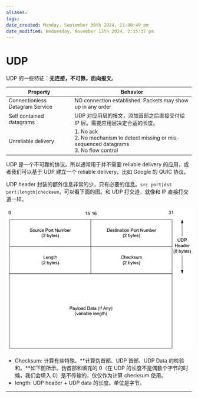 ```yaml
---
aliases: 
tags: 
date_created: Monday, September 30th 2024, 11:40:49 pm
date_modified: Wednesday, November 13th 2024, 2:15:37 pm
---
```


# UDP

UDP 的一些特征：**无连接，不可靠，面向报文**。

| Property                        | Behavior                                                                                            |
| ------------------------------- | --------------------------------------------------------------------------------------------------- |
| Connectionless Datagram Service | NO connection established. Packets may show up in any order                                         |
| Self contained datagrams        | UDP 对应用层的报文，添加首部之后直接交付给 IP 层。需要应用层决定合适的长度。                                                          |
| Unreliable delivery             | 1. No ack<br />2. No mechanism to detect missing or mis-sequenced datagrams<br />3. No flow control |

UDP 是一个不可靠的协议。所以通常用于并不需要 reliable delivery 的应用，或者我们可以基于 UDP 建立一个 reliable delivery，比如 Google 的 QUIC 协议。

UDP header 封装的额外信息非常的少，只有必要的信息。`src port|dst port|length|checksum`，可以看下面的图。和 UDP 打交道，就像和 IP 直接打交道一样。

![](../../static/Pasted%20image%2020240323151757.png)

- Checksum: 计算有些特殊。**计算伪首部、UDP 首部、UDP Data 的检验和。**如下图所示。伪首部和填充的 0（在 UDP 的长度不是偶数个字节的时候，我们会填入 0）是不传输的，仅仅作为计算 checksum 使用。
- length: UDP header + UDP data 的长度。单位是字节。

---
